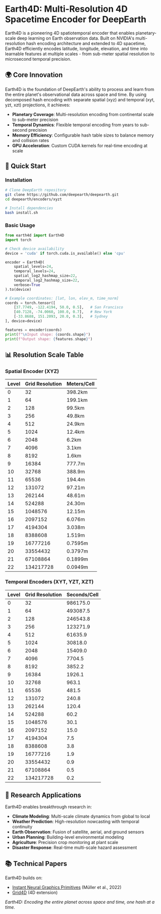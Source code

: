 # Earth4D: Multi-Resolution 4D Spacetime Encoder for DeepEarth

Earth4D is a pioneering 4D spatiotemporal encoder that enables planetary-scale deep learning on Earth observation data. Built on NVIDIA's multi-resolution hash encoding architecture and extended to 4D spacetime, Earth4D efficiently encodes latitude, longitude, elevation, and time into learnable features at multiple scales - from sub-meter spatial resolution to microsecond temporal precision.

## 🌍 Core Innovation

Earth4D is the foundation of DeepEarth's ability to process and learn from the entire planet's observational data across space and time. By using decomposed hash encoding with separate spatial (xyz) and temporal (xyt, yzt, xzt) projections, it achieves:

- **Planetary Coverage**: Multi-resolution encoding from continental scale to sub-meter precision
- **Temporal Dynamics**: Flexible temporal encoding from years to sub-second precision
- **Memory Efficiency**: Configurable hash table sizes to balance memory and collision rates
- **GPU Acceleration**: Custom CUDA kernels for real-time encoding at scale

## 🚀 Quick Start

### Installation

```bash
# Clone DeepEarth repository
git clone https://github.com/deepearth/deepearth.git
cd deepearth/encoders/xyzt

# Install dependencies
bash install.sh
```

### Basic Usage

```python
from earth4d import Earth4D
import torch

# Check device availability
device = 'cuda' if torch.cuda.is_available() else 'cpu'

encoder = Earth4D(
    spatial_levels=24,
    temporal_levels=24,
    spatial_log2_hashmap_size=22,
    temporal_log2_hashmap_size=22,
    verbose=True
).to(device)

# Example coordinates: [lat, lon, elev_m, time_norm]
coords = torch.tensor([
    [37.7749, -122.4194, 50.0, 0.5],   # San Francisco
    [40.7128, -74.0060, 100.0, 0.7],   # New York
    [-33.8688, 151.2093, 20.0, 0.3],   # Sydney
], device=device)

features = encoder(coords)
print(f"\nInput shape: {coords.shape}")
print(f"Output shape: {features.shape}")
```

## 📊 Resolution Scale Table

### Spatial Encoder (XYZ)

| Level | Grid Resolution | Meters/Cell |
|-------|----------------|-------------|
| 0 | 32 | 398.2km |
| 1 | 64 | 199.1km |
| 2 | 128 | 99.5km |
| 3 | 256 | 49.8km |
| 4 | 512 | 24.9km |
| 5 | 1024 | 12.4km |
| 6 | 2048 | 6.2km |
| 7 | 4096 | 3.1km |
| 8 | 8192 | 1.6km |
| 9 | 16384 | 777.7m |
| 10 | 32768 | 388.9m |
| 11 | 65536 | 194.4m |
| 12 | 131072 | 97.21m |
| 13 | 262144 | 48.61m |
| 14 | 524288 | 24.30m |
| 15 | 1048576 | 12.15m |
| 16 | 2097152 | 6.076m |
| 17 | 4194304 | 3.038m |
| 18 | 8388608 | 1.519m |
| 19 | 16777216 | 0.7595m |
| 20 | 33554432 | 0.3797m |
| 21 | 67108864 | 0.1899m |
| 22 | 134217728 | 0.0949m |

### Temporal Encoders (XYT, YZT, XZT)

| Level | Grid Resolution | Seconds/Cell |
|-------|----------------|--------------|
| 0 | 32 | 986175.0 |
| 1 | 64 | 493087.5 |
| 2 | 128 | 246543.8 |
| 3 | 256 | 123271.9 |
| 4 | 512 | 61635.9 |
| 5 | 1024 | 30818.0 |
| 6 | 2048 | 15409.0 |
| 7 | 4096 | 7704.5 |
| 8 | 8192 | 3852.2 |
| 9 | 16384 | 1926.1 |
| 10 | 32768 | 963.1 |
| 11 | 65536 | 481.5 |
| 12 | 131072 | 240.8 |
| 13 | 262144 | 120.4 |
| 14 | 524288 | 60.2 |
| 15 | 1048576 | 30.1 |
| 16 | 2097152 | 15.0 |
| 17 | 4194304 | 7.5 |
| 18 | 8388608 | 3.8 |
| 19 | 16777216 | 1.9 |
| 20 | 33554432 | 0.9 |
| 21 | 67108864 | 0.5 |
| 22 | 134217728 | 0.2 |

## 🔬 Research Applications

Earth4D enables breakthrough research in:

- **Climate Modeling**: Multi-scale climate dynamics from global to local
- **Weather Prediction**: High-resolution nowcasting with temporal continuity
- **Earth Observation**: Fusion of satellite, aerial, and ground sensors
- **Urban Planning**: Building-level environmental modeling
- **Agriculture**: Precision crop monitoring at plant scale
- **Disaster Response**: Real-time multi-scale hazard assessment

## 📚 Technical Papers

Earth4D builds on:
- [Instant Neural Graphics Primitives](https://nvlabs.github.io/instant-ngp/) (Müller et al., 2022)
- [Grid4D](https://github.com/JiaweiXu8/Grid4D) (4D extension)

*Earth4D: Encoding the entire planet across space and time, one hash at a time.*
